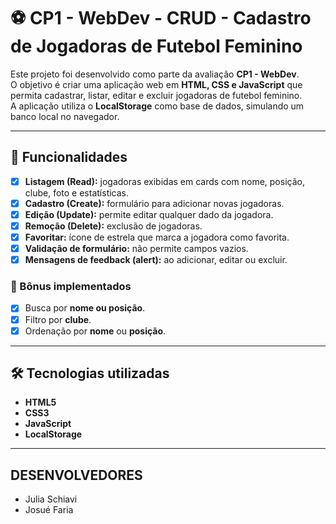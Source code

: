 # ⚽ CP1 - WebDev - CRUD - Cadastro de Jogadoras de Futebol Feminino

Este projeto foi desenvolvido como parte da avaliação **CP1 - WebDev**.  
O objetivo é criar uma aplicação web em **HTML, CSS e JavaScript** que permita cadastrar, listar, editar e excluir jogadoras de futebol feminino.  
A aplicação utiliza o **LocalStorage** como base de dados, simulando um banco local no navegador.

---

## 🚀 Funcionalidades

- [x] **Listagem (Read):** jogadoras exibidas em cards com nome, posição, clube, foto e estatísticas.  
- [x] **Cadastro (Create):** formulário para adicionar novas jogadoras.  
- [x] **Edição (Update):** permite editar qualquer dado da jogadora.  
- [x] **Remoção (Delete):** exclusão de jogadoras.  
- [x] **Favoritar:** ícone de estrela que marca a jogadora como favorita.  
- [x] **Validação de formulário:** não permite campos vazios.  
- [x] **Mensagens de feedback (alert):** ao adicionar, editar ou excluir.  

### 🔹 Bônus implementados
- [x] Busca por **nome ou posição**.  
- [x] Filtro por **clube**.  
- [x] Ordenação por **nome** ou **posição**.  

---

## 🛠️ Tecnologias utilizadas

- **HTML5**
- **CSS3**
- **JavaScript**
- **LocalStorage**

---

## DESENVOLVEDORES
- Julia Schiavi
- Josué Faria

